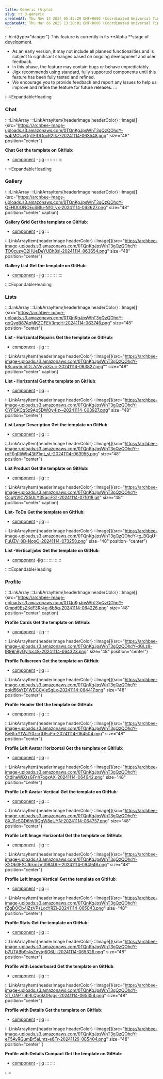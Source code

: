 ```yaml
---
title: Generic (Alpha)
slug: rt_3-generic
createdAt: Thu Nov 14 2024 05:45:29 GMT+0000 (Coordinated Universal Time)
updatedAt: Thu Mar 06 2025 13:20:01 GMT+0000 (Coordinated Universal Time)
---
```


:::hint{type="danger"}
This feature is currently in its **Alpha **stage of development.

- As an early version, it may not include all planned functionalities and is subject to significant changes based on ongoing development and user feedback.
- In this phase, the feature may contain bugs or behave unpredictably.
- Jigx recommends using standard, fully supported components until this feature has been fully tested and refined.
- We encourage you to provide feedback and report any issues to help us improve and refine the feature for future releases.
:::

:::::ExpandableHeading
### Chat

::::LinkArray
:::LinkArrayItem{headerImage headerColor}
::Image[]{src="https://archbee-image-uploads.s3.amazonaws.com/0TQnKgJpsWhT3gQzQOhdY-w4IMOUyDgTFlDGocR2tkZ-20241114-063548.png" size="48" position="center"}

**Chat**
**Get the template on GitHub**:
- [component](https://github.com/jigx-com/jigx-samples/tree/main/quickstart/jigx-samples/components/templates/chat)
\- [jig](https://github.com/jigx-com/jigx-samples/blob/d5eb38a64423482ed10703b0b2889709beee309c/quickstart/jigx-samples/jigs/custom-components/templates/chat/chat.jigx)
:::
::::
:::::

:::::ExpandableHeading
### Gallery

::::LinkArray
:::LinkArrayItem{headerImage headerColor}
::Image[]{src="https://archbee-image-uploads.s3.amazonaws.com/0TQnKgJpsWhT3gQzQOhdY-QEHD0ONOEuSBIu-N1G_yx-20241114-063627.png" size="48" position="center" caption}

**Gallery Grid**
**Get the template on GitHub**:
- [component](https://github.com/jigx-com/jigx-samples/blob/main/quickstart/jigx-samples/components/templates/gallery/gallery-2.jigx)
\- [jig](https://github.com/jigx-com/jigx-samples/blob/d5eb38a64423482ed10703b0b2889709beee309c/quickstart/jigx-samples/jigs/custom-components/templates/gallery/gallery-grid.jigx)
:::

:::LinkArrayItem{headerImage headerColor}
::Image[]{src="https://archbee-image-uploads.s3.amazonaws.com/0TQnKgJpsWhT3gQzQOhdY-TO0cuzvO2HUeDeYUBh8si-20241114-063654.png" size="48"  position="center"}

**Gallery List**
**Get the template on GitHub**:
- [component](https://github.com/jigx-com/jigx-samples/blob/main/quickstart/jigx-samples/components/templates/gallery/gallery.jigx)
\- [jig](https://github.com/jigx-com/jigx-samples/blob/d5eb38a64423482ed10703b0b2889709beee309c/quickstart/jigx-samples/jigs/custom-components/templates/gallery/gallery-list.jigx)
:::
::::
:::::

:::::ExpandableHeading
### Lists

::::LinkArray
:::LinkArrayItem{headerImage headerColor}
::Image[]{src="https://archbee-image-uploads.s3.amazonaws.com/0TQnKgJpsWhT3gQzQOhdY-qoQvgB87AqMKZCFEV3mcH-20241114-063746.png" size="48" position="center"}

**List - Horizontal Repairs**
**Get the template on GitHub**:
- [component](https://github.com/jigx-com/jigx-samples/blob/main/quickstart/jigx-samples/components/templates/list/horizontal-list-components.jigx)
\- [jig](https://github.com/jigx-com/jigx-samples/blob/d5eb38a64423482ed10703b0b2889709beee309c/quickstart/jigx-samples/jigs/custom-components/templates/list/list-horizontal-repair.jigx)
:::

:::LinkArrayItem{headerImage headerColor}
::Image[]{src="https://archbee-image-uploads.s3.amazonaws.com/0TQnKgJpsWhT3gQzQOhdY-kScuwhubIDL7cVeyo3zuc-20241114-063827.png"" size="48" position="center" caption}

**List - Horizontal**
**Get the template on GitHub**:
* [component](https://github.com/jigx-com/jigx-samples/blob/main/quickstart/jigx-samples/components/templates/list/horizontal.jigx)
\- [jig](https://github.com/jigx-com/jigx-samples/blob/d5eb38a64423482ed10703b0b2889709beee309c/quickstart/jigx-samples/jigs/custom-components/templates/list/list-horizontal.jigx)
:::

:::LinkArrayItem{headerImage headerColor}
::Image[]{src="https://archbee-image-uploads.s3.amazonaws.com/0TQnKgJpsWhT3gQzQOhdY-CYFQKCq5z9Ap5DWOy4Iz--20241114-063927.png" size="48" position="center"}

**List Large Description**
**Get the template on GitHub**:
- [component](https://github.com/jigx-com/jigx-samples/blob/main/quickstart/jigx-samples/components/templates/list/large-description-list.jigx)
\- [jig](https://github.com/jigx-com/jigx-samples/blob/d5eb38a64423482ed10703b0b2889709beee309c/quickstart/jigx-samples/jigs/custom-components/templates/list/list-large-description.jigx)
:::

:::LinkArrayItem{headerImage headerColor}
::Image[]{src="https://archbee-image-uploads.s3.amazonaws.com/0TQnKgJpsWhT3gQzQOhdY--rnF0gRIiWh43tP1mt_sL-20241114-063955.png" size="48" position="center"}

**List Product**
**Get the template on GitHub**:
- [component](https://github.com/jigx-com/jigx-samples/blob/main/quickstart/jigx-samples/components/templates/list/product-1.jigx)
\- [jig](https://github.com/jigx-com/jigx-samples/blob/d5eb38a64423482ed10703b0b2889709beee309c/quickstart/jigx-samples/jigs/custom-components/templates/list/list-products.jigx)
:::

:::LinkArrayItem{headerImage headerColor}
::Image[]{src="https://archbee-image-uploads.s3.amazonaws.com/0TQnKgJpsWhT3gQzQOhdY-CcgNVlC7S5ULY35qciF31-20241114-071018.gif" size="48" position="center" caption}

**List- ToDo**
**Get the template on GitHub**:
- [component](https://github.com/jigx-com/jigx-samples/blob/main/quickstart/jigx-samples/components/templates/to-do/todo.jigx)
\- [jig](https://github.com/jigx-com/jigx-samples/blob/d5eb38a64423482ed10703b0b2889709beee309c/quickstart/jigx-samples/jigs/custom-components/templates/list/list-todo.jigx)
:::

:::LinkArrayItem{headerImage headerColor}
::Image[]{src="https://archbee-image-uploads.s3.amazonaws.com/0TQnKgJpsWhT3gQzQOhdY-tg_BQqU-FuUZV-0B-NopO-20241114-073258.png" size="48" position="center"}

**List -Vertical jobs**
**Get the template on GitHub**:
- [component](https://github.com/jigx-com/jigx-samples/blob/main/quickstart/jigx-samples/components/templates/list/list-jobs.jigx)
\-[jig](https://github.com/jigx-com/jigx-samples/blob/d5eb38a64423482ed10703b0b2889709beee309c/quickstart/jigx-samples/jigs/custom-components/templates/list/list-vertical.jigx)
:::
::::
:::::

:::::ExpandableHeading
### Profile

::::LinkArray
:::LinkArrayItem{headerImage headerColor}
::Image[]{src="https://archbee-image-uploads.s3.amazonaws.com/0TQnKgJpsWhT3gQzQOhdY-Ompd9EsZKdF3Rr4g-6b5q-20241114-064226.png" size="48" position="center" caption}

**Profile Cards**
**Get the template on GitHub**:
- [component](https://github.com/jigx-com/jigx-samples/blob/main/quickstart/jigx-samples/components/templates/profile/user-profile-small-avatar.jigx)
\- [jig](https://github.com/jigx-com/jigx-samples/blob/d5eb38a64423482ed10703b0b2889709beee309c/quickstart/jigx-samples/jigs/custom-components/templates/profile/profile-cards.jigx)
:::

:::LinkArrayItem{headerImage headerColor}
::Image[]{src="https://archbee-image-uploads.s3.amazonaws.com/0TQnKgJpsWhT3gQzQOhdY-dGLz8-IR99hByGylIcs48-20241114-064323.png" size="48"  position="center"}

**Profile Fullscreen**
**Get the template on GitHub**:
- [component](https://github.com/jigx-com/jigx-samples/blob/main/quickstart/jigx-samples/components/templates/profile/profile-image-horizontal.jigx)
\- [jig](https://github.com/jigx-com/jigx-samples/blob/d5eb38a64423482ed10703b0b2889709beee309c/quickstart/jigx-samples/jigs/custom-components/templates/profile/profile-fullscreen.jigx)
:::

:::LinkArrayItem{headerImage headerColor}
::Image[]{src="https://archbee-image-uploads.s3.amazonaws.com/0TQnKgJpsWhT3gQzQOhdY-zpId56sYD1WDC0VieSgLx-20241114-064417.png" size="48" position="center"}

**Profile Header**
**Get the template on GitHub**:
- [component](https://github.com/jigx-com/jigx-samples/blob/main/quickstart/jigx-samples/components/templates/profile/profile-card.jigx)
\- [jig](https://github.com/jigx-com/jigx-samples/blob/d5eb38a64423482ed10703b0b2889709beee309c/quickstart/jigx-samples/jigs/custom-components/templates/profile/profile-header.jigx)
:::

:::LinkArrayItem{headerImage headerColor}
::Image[]{src="https://archbee-image-uploads.s3.amazonaws.com/0TQnKgJpsWhT3gQzQOhdY-KyBtixY1WJY0zcrtDFuPn-20241114-064504.png" size="48" position="center"}

**Profile Left Avatar Horizontal**
**Get the template on GitHub**:
- [component](https://github.com/jigx-com/jigx-samples/blob/main/quickstart/jigx-samples/components/templates/profile/profile-avatar-horizontal.jigx)
\- [jig](https://github.com/jigx-com/jigx-samples/blob/d5eb38a64423482ed10703b0b2889709beee309c/quickstart/jigx-samples/jigs/custom-components/templates/profile/profile-left-avatar-horizontal.jigx)
:::

:::LinkArrayItem{headerImage headerColor}
::Image[]{src="https://archbee-image-uploads.s3.amazonaws.com/0TQnKgJpsWhT3gQzQOhdY-CtdiheWiXtsGFnh7ogxAX-20241114-064642.png" size="48" position="center"}

**Profile Left Avatar Vertical**
**Get the template on GitHub**:
- [component](https://github.com/jigx-com/jigx-samples/blob/main/quickstart/jigx-samples/components/templates/profile/profile-avatar-vertical.jigx)
\- [jig](https://github.com/jigx-com/jigx-samples/blob/d5eb38a64423482ed10703b0b2889709beee309c/quickstart/jigx-samples/jigs/custom-components/templates/profile/profile-left-avatar-vertical.jigx)
:::

:::LinkArrayItem{headerImage headerColor}
::Image[]{src="https://archbee-image-uploads.s3.amazonaws.com/0TQnKgJpsWhT3gQzQOhdY-8X_11cSGD6hV9QgW8eUYN-20241114-064757.png" size="48" position="center"}

**Profile Left Image Horizontal**
**Get the template on GitHub**:
- [component](https://github.com/jigx-com/jigx-samples/blob/main/quickstart/jigx-samples/components/templates/profile/profile-image-horizontal.jigx)
\- [jig](https://github.com/jigx-com/jigx-samples/blob/d5eb38a64423482ed10703b0b2889709beee309c/quickstart/jigx-samples/jigs/custom-components/templates/profile/profile-left-image-horizontal.jigx)
:::

:::LinkArrayItem{headerImage headerColor}
::Image[]{src="https://archbee-image-uploads.s3.amazonaws.com/0TQnKgJpsWhT3gQzQOhdY-X2Ob0FfOJbkmzmt084Dte-20241114-064946.png" size="48" position="center"}

**Profile Left Image Vertical**
**Get the template on GitHub**:
- [component](https://github.com/jigx-com/jigx-samples/blob/main/quickstart/jigx-samples/components/templates/profile/profile-image-vertical.jigx)
\- [jig](https://github.com/jigx-com/jigx-samples/blob/d5eb38a64423482ed10703b0b2889709beee309c/quickstart/jigx-samples/jigs/custom-components/templates/profile/profile-left-image-vertical.jigx)
:::

:::LinkArrayItem{headerImage headerColor}
::Image[]{src="https://archbee-image-uploads.s3.amazonaws.com/0TQnKgJpsWhT3gQzQOhdY-fZgDOCb4jZzVPsLocYRZi-20241114-065043.png" size="48" position="center"}

**Profile Stats**
**Get the template on GitHub**:
- [component](https://github.com/jigx-com/jigx-samples/blob/d5eb38a64423482ed10703b0b2889709beee309c/quickstart/jigx-samples/jigs/custom-components/templates/profile/profile1.jigx)
\- [jig](https://github.com/jigx-com/jigx-samples/blob/d5eb38a64423482ed10703b0b2889709beee309c/quickstart/jigx-samples/jigs/custom-components/templates/profile/profile.jigx)
:::

:::LinkArrayItem{headerImage headerColor}
::Image[]{src="https://archbee-image-uploads.s3.amazonaws.com/0TQnKgJpsWhT3gQzQOhdY-b7UTABb9r4sZeytg5O6Li-20241114-065326.png" size="48" position="center"}

**Profile with Leaderboard**
**Get the template on GitHub**:
- [component](https://github.com/jigx-com/jigx-samples/blob/main/quickstart/jigx-samples/components/templates/leaderboard/leaderboard.jigx)
\- [jig](https://github.com/jigx-com/jigx-samples/blob/d5eb38a64423482ed10703b0b2889709beee309c/quickstart/jigx-samples/jigs/custom-components/templates/profile/profile-leaderboard.jigx)
:::

:::LinkArrayItem{headerImage headerColor}
::Image[]{src="https://archbee-image-uploads.s3.amazonaws.com/0TQnKgJpsWhT3gQzQOhdY-ST_OAPTl4lRLQpokORggs-20241114-065354.png" size="48" position="center"}

**Profile with Details**
**Get the template on GitHub**:
- [component](https://github.com/jigx-com/jigx-samples/blob/main/quickstart/jigx-samples/components/templates/profile/contact.jigx)
\- [jig](https://github.com/jigx-com/jigx-samples/blob/d5eb38a64423482ed10703b0b2889709beee309c/quickstart/jigx-samples/jigs/custom-components/templates/profile/profile1.jigx)
:::

:::LinkArrayItem{headerImage headerColor}
::Image[]{src="https://archbee-image-uploads.s3.amazonaws.com/0TQnKgJpsWhT3gQzQOhdY-eF5AyRGumBr5aLmz-e8Tr-20241129-085404.png" size="48" position="center" }

**Profile with Details Compact**
**Get the template on GitHub**:
- [component](https://github.com/jigx-com/jigx-samples/blob/main/quickstart/jigx-samples/components/templates/profile/details-2.jigx)
\- [jig](https://github.com/jigx-com/jigx-samples/blob/d5eb38a64423482ed10703b0b2889709beee309c/quickstart/jigx-samples/jigs/custom-components/templates/profile/profile2.jigx)
:::
::::


:::::

